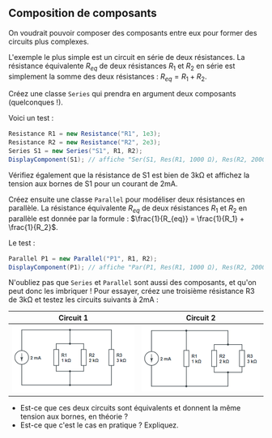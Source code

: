 ## Composition de composants

On voudrait pouvoir composer des composants entre eux pour former des circuits plus complexes.

L'exemple le plus simple est un circuit en série de deux résistances. La résistance équivalente $R_{eq}$ de deux résistances $R_1$ et $R_2$ en série est simplement la somme des deux résistances : $R_{eq} = R_1 + R_2$. 

Créez une classe `Series` qui prendra en argument deux composants (quelconques !).

Voici un test :
```csharp
Resistance R1 = new Resistance("R1", 1e3);
Resistance R2 = new Resistance("R2", 2e3);
Series S1 = new Series("S1", R1, R2);
DisplayComponent(S1); // affiche "Ser(S1, Res(R1, 1000 Ω), Res(R2, 2000 Ω)), U=6 V"
```

Vérifiez également que la résistance de S1 est bien de $3 \mathrm{k\Omega}$ et affichez la tension aux bornes de S1 pour un courant de $2 \mathrm{mA}$.

Créez ensuite une classe `Parallel` pour modéliser deux résistances en parallèle. La résistance équivalente $R_{eq}$ de deux résistances $R_1$ et $R_2$ en parallèle est donnée par la formule : $\frac{1}{R_{eq}} = \frac{1}{R_1} + \frac{1}{R_2}$.

Le test :
```csharp
Parallel P1 = new Parallel("P1", R1, R2);
DisplayComponent(P1); // affiche "Par(P1, Res(R1, 1000 Ω), Res(R2, 2000 Ω)), U=1,3333333333333333 V"
```

N'oubliez pas que `Series` et `Parallel` sont aussi des composants, et qu'on peut donc les imbriquer ! Pour essayer, créez une troisième résistance R3 de $3 \mathrm{k\Omega}$ et testez les circuits suivants à $2 \mathrm{mA}$ :


| Circuit 1 | Circuit 2 |
| - | - |
| ![](images/r1r2_r3.png) | ![](images/r1_r2r3.png) |

- Est-ce que ces deux circuits sont équivalents et donnent la même tension aux bornes, en théorie ?
- Est-ce que c'est le cas en pratique ? Expliquez.

